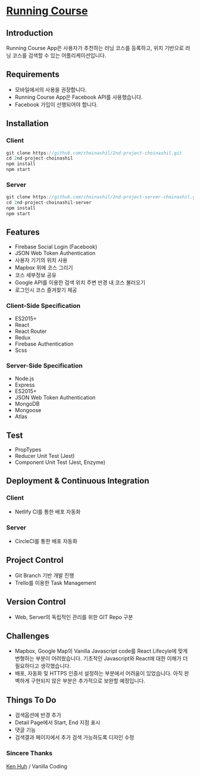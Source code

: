 # [Running Course](nashu.me)



## Introduction

Running Course App은 사용자가 추천하는 러닝 코스를 등록하고, 위치 기반으로 러닝 코스를 검색할 수 있는 어플리케이션입니다.



## Requirements

- 모바일에서의 사용을 권장합니다.
- Running Course App은 Facebook API를 사용했습니다.
- Facebook 가입이 선행되어야 합니다.



## Installation

### Client

```javascript
git clone https://github.com/choinashil/2nd-project-choinashil.git
cd 2nd-project-choinashil
npm install
npm start
```

### Server

```javascript
git clone https://github.com/choinashil/2nd-project-server-choinashil.git
cd 2nd-project-choinashil-server
npm install
npm start
```



## Features

- Firebase Social Login (Facebook)
- JSON Web Token Authentication
- 사용자 기기의 위치 사용
- Mapbox 위에 코스 그리기
- 코스 세부정보 공유
- Google API를 이용한 검색 위치 주변 반경 내 코스 불러오기
- 로그인시 코스 즐겨찾기 제공



### Client-Side Specification

- ES2015+
- React 
- React Router
- Redux
- Firebase Authentication
- Scss



### Server-Side Specification

- Node.js
- Express
- ES2015+ 
- JSON Web Token Authentication
- MongoDB
- Mongoose
- Atlas

  

## Test 

- PropTypes
- Reducer Unit Test (Jest)
- Component Unit Test (Jest, Enzyme)



## Deployment & Continuous Integration

### Client

- Netlify CI를 통한 배포 자동화

### Server

- CircleCI를 통한 배포 자동화



## Project Control

- Git Branch 기반 개발 진행
- Trello를 이용한 Task Management



## Version Control

- Web, Server의 독립적인 관리를 위한 GIT Repo 구분 



## Challenges

- Mapbox, Google Map의 Vanilla Javascript code를 React Lifecyle에 맞게 변형하는 부분이 어려웠습니다. 기초적인 Javascript와 React에 대한 이해가 더 필요하다고 생각했습니다.
- 배포, 자동화 및 HTTPS 인증서 설정하는 부분에서 어려움이 있었습니다. 아직 완벽하게 구현되지 않은 부분은 추가적으로 보완할 예정입니다.



## Things To Do 

- 검색옵션에 반경 추가
- Detail Page에서 Start, End 지점 표시
- 댓글 기능
- 검색결과 페이지에서 추가 검색 가능하도록 디자인 수정



### Sincere Thanks

[Ken Huh](https://github.com/Ken123777) / Vanilla Coding
